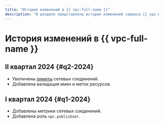 ```yaml
---
title: "История изменений в {{ vpc-full-name }}"
description: "В разделе представлена история изменений сервиса {{ vpc-name }}."
---
```


# История изменений в {{ vpc-full-name }}

## II квартал 2024 {#q2-2024}

* Увеличены [лимиты](../compute/concepts/limits.md) сетевых соединений.
* Добавлена валидация имен и меток ресурсов.

## I квартал 2024 {#q1-2024}

* Добавлены метрики сетевых соединений.
* Добавлена роль `vpc.publicUser`.
